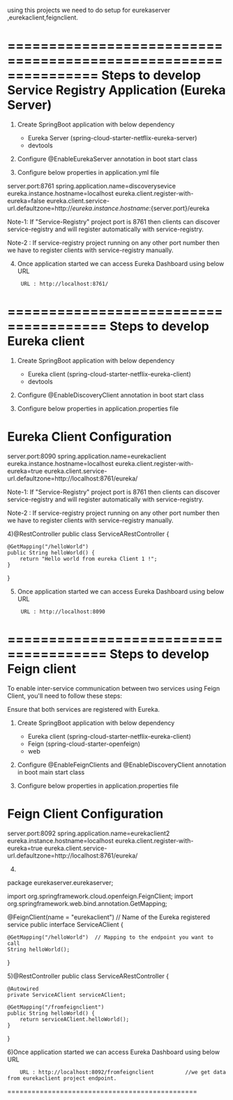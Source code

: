 using this projects we need to do setup for eurekaserver ,eurekaclient,feignclient.

===============================================================
Steps to develop Service Registry Application (Eureka Server)
===============================================================

1) Create SpringBoot application with below dependency

	 - Eureka Server (spring-cloud-starter-netflix-eureka-server)
	 - devtools

2) Configure @EnableEurekaServer annotation in boot start class

3) Configure below properties in application.yml file

server.port:8761
spring.application.name=discoverysevice
eureka.instance.hostname=localhost
eureka.client.register-with-eureka=false
eureka.client.service-url.defaultzone=http://${eureka.instance.hostname}:${server.port}/eureka


Note-1: If "Service-Registry" project port is 8761 then clients can discover service-registry and will register automatically with service-registry. 

Note-2 : If service-registry project running on any other port number then we have to register clients with service-registry manually.

4) Once application started we can access Eureka Dashboard using below URL

		URL : http://localhost:8761/
======================================
Steps to develop Eureka client
======================================

1) Create SpringBoot application with below dependency

	 - Eureka client (spring-cloud-starter-netflix-eureka-client)
	 - devtools

2) Configure @EnableDiscoveryClient annotation in boot start class

3) Configure below properties in application.properties file

# Eureka Client Configuration
server.port:8090
spring.application.name=eurekaclient
eureka.instance.hostname=localhost
eureka.client.register-with-eureka=true
eureka.client.service-url.defaultzone=http://localhost:8761/eureka/


Note-1: If "Service-Registry" project port is 8761 then clients can discover service-registry and will register automatically with service-registry. 

Note-2 : If service-registry project running on any other port number then we have to register clients with service-registry manually.


4)@RestController
public class ServiceARestController {

	@GetMapping("/helloWorld")
	public String helloWorld() {
		return "Hello world from eureka Client 1 !";
	}

}

5) Once application started we can access Eureka Dashboard using below URL

		URL : http://localhost:8090


======================================
Steps to develop Feign client
======================================
To enable inter-service communication between two services using Feign Client, you'll need to follow these steps:

Ensure that both services are registered with Eureka.


1) Create SpringBoot application with below dependency

	 - Eureka client (spring-cloud-starter-netflix-eureka-client)
	 - Feign (spring-cloud-starter-openfeign)
	 - web

2) Configure @EnableFeignClients and @EnableDiscoveryClient annotation in boot main start class

3) Configure below properties in application.properties file

# Feign Client Configuration

server.port:8092
spring.application.name=eurekaclient2
eureka.instance.hostname=localhost
eureka.client.register-with-eureka=true
eureka.client.service-url.defaultzone=http://localhost:8761/eureka/

4) 

package eurekaserver.eurekaserver;

import org.springframework.cloud.openfeign.FeignClient;
import org.springframework.web.bind.annotation.GetMapping;

@FeignClient(name = "eurekaclient")  // Name of the Eureka registered service
public interface ServiceAClient {

    @GetMapping("/helloWorld")  // Mapping to the endpoint you want to call
    String helloWorld();
}

5)@RestController
public class ServiceARestController {
	
	@Autowired
	private ServiceAClient serviceAClient;

	@GetMapping("/fromfeignclient")
	public String helloWorld() {
		return serviceAClient.helloWorld();
	}

}


6)Once application started we can access Eureka Dashboard using below URL

		URL : http://localhost:8092/fromfeignclient          //we get data from eurekaclient project endpoint.
		
===============================================



		
